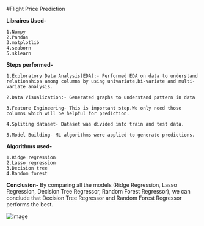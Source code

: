 #Flight Price Prediction

**Libraires Used-**

	1.Numpy
	2.Pandas
	3.matplotlib
	4.seaborn
	5.sklearn

**Steps performed-**

	1.Exploratory Data Analysis(EDA):- Performed EDA on data to understand relationships among columns by using univariate,bi-variate and multi-variate analysis.

	2.Data Visualization:- Generated graphs to understand pattern in data

	3.Feature Engineering- This is important step.We only need those columns which will be helpful for prediction.

	4.Spliting dataset- Dataset was divided into train and test data.

	5.Model Building- ML algorithms were applied to generate predictions.


**Algorithms used-**

	1.Ridge regression
	2.Lasso regression
	3.Decision tree 
	4.Random forest

**Conclusion-**
By comparing all the models (Ridge Regression, Lasso Regression, Decision Tree Regressor, Random Forest Regressor), we can conclude that Decision Tree Regressor and Random Forest Regressor performs the best.

![image](https://user-images.githubusercontent.com/68941939/190351763-eefa9e90-0ba8-4afa-920f-b5604a16ebda.png)

